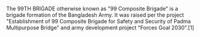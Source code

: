 The 99TH BRIGADE otherwise known as "99 Composite Brigade" is a brigade formation of the Bangladesh Army. It was raised per the project "Establishment of 99 Composite Brigade for Safety and Security of Padma Multipurpose Bridge" and army development project "Forces Goal 2030".[1]
